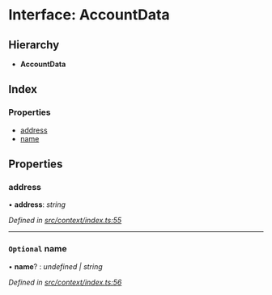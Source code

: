 # Interface: AccountData

## Hierarchy

* **AccountData**

## Index

### Properties

* [address](context.accountdata.md#address)
* [name](context.accountdata.md#optional-name)

## Properties

###  address

• **address**: *string*

*Defined in [src/context/index.ts:55](https://github.com/PolymathNetwork/polymesh-sdk/blob/6d34df1/src/context/index.ts#L55)*

___

### `Optional` name

• **name**? : *undefined | string*

*Defined in [src/context/index.ts:56](https://github.com/PolymathNetwork/polymesh-sdk/blob/6d34df1/src/context/index.ts#L56)*
